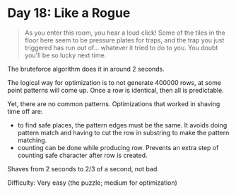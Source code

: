 # Day 18: Like a Rogue

> As you enter this room, you hear a loud click! Some of the tiles in the floor here seem to be pressure plates 
> for traps, and the trap you just triggered has run out of... whatever it tried to do to you. 
> You doubt you'll be so lucky next time.

The bruteforce algorithm does it in around 2 seconds.

The logical way for optimization is to not generate 400000 rows, at some point 
patterns will come up. Once a row is identical, then all is predictable.

Yet, there are no common patterns. Optimizations that worked in shaving time off are: 
- to find safe places, the pattern edges must be the same. It avoids doing pattern match and having to cut 
the row in substring to make the pattern matching.
- counting can be done while producing row. Prevents an extra step of counting safe character after row is created. 

Shaves from 2 seconds to 2/3 of a second, not bad.  

Difficulty: Very easy (the puzzle; medium for optimization)